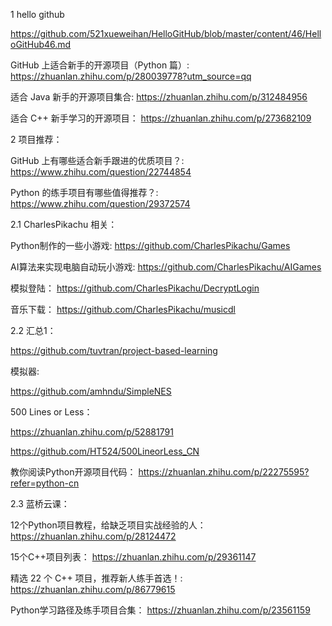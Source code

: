 1 hello github

https://github.com/521xueweihan/HelloGitHub/blob/master/content/46/HelloGitHub46.md

GitHub 上适合新手的开源项目（Python 篇）: https://zhuanlan.zhihu.com/p/280039778?utm_source=qq

适合 Java 新手的开源项目集合: https://zhuanlan.zhihu.com/p/312484956

适合 C++ 新手学习的开源项目： https://zhuanlan.zhihu.com/p/273682109


2 项目推荐：

GitHub 上有哪些适合新手跟进的优质项目？: https://www.zhihu.com/question/22744854

Python 的练手项目有哪些值得推荐？: https://www.zhihu.com/question/29372574

2.1 CharlesPikachu 相关：

Python制作的一些小游戏:  https://github.com/CharlesPikachu/Games

AI算法来实现电脑自动玩小游戏: https://github.com/CharlesPikachu/AIGames

模拟登陆：  https://github.com/CharlesPikachu/DecryptLogin

音乐下载：  https://github.com/CharlesPikachu/musicdl

2.2 汇总1：

https://github.com/tuvtran/project-based-learning

模拟器:

https://github.com/amhndu/SimpleNES

500 Lines or Less：   

https://zhuanlan.zhihu.com/p/52881791

https://github.com/HT524/500LineorLess_CN

教你阅读Python开源项目代码：  https://zhuanlan.zhihu.com/p/22275595?refer=python-cn


2.3 蓝桥云课：

12个Python项目教程，给缺乏项目实战经验的人： https://zhuanlan.zhihu.com/p/28124472

15个C++项目列表： https://zhuanlan.zhihu.com/p/29361147

精选 22 个 C++ 项目，推荐新人练手首选！: https://zhuanlan.zhihu.com/p/86779615

Python学习路径及练手项目合集： https://zhuanlan.zhihu.com/p/23561159


